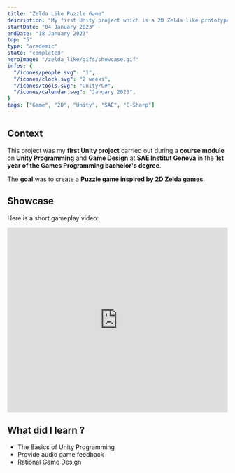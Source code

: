 ```yaml
---
title: "Zelda Like Puzzle Game"
description: "My first Unity project which is a 2D Zelda like prototype."
startDate: "04 January 2023"
endDate: "18 January 2023"
top: "5"
type: "academic"
state: "completed"
heroImage: "/zelda_like/gifs/showcase.gif"
infos: {
  "/icones/people.svg": "1",
  "/icones/clock.svg": "2 weeks",
  "/icones/tools.svg": "Unity/C#",
  "/icones/calendar.svg": "January 2023",
}
tags: ["Game", "2D", "Unity", "SAE", "C-Sharp"]
---
```


## Context
This project was my **first Unity project** carried out during a **course module** on **Unity Programming** and **Game Design** at **SAE Institut Geneva** in the **1st year of the Games Programming bachelor's degree**.

The **goal** was to create a **Puzzle game inspired by 2D Zelda games**.

## Showcase
Here is a short gameplay video:
<iframe width="100%" height="420" src="https://www.youtube.com/embed/lMhO1iD9ZiQ?si=ROo05Sse1A2Qe2LG" title="YouTube video player" frameborder="0" allow="accelerometer; autoplay; clipboard-write; encrypted-media; gyroscope; picture-in-picture; web-share" referrerpolicy="strict-origin-when-cross-origin" allowfullscreen></iframe>

## What did I learn ?
- The Basics of Unity Programming
- Provide audio game feedback
- Rational Game Design